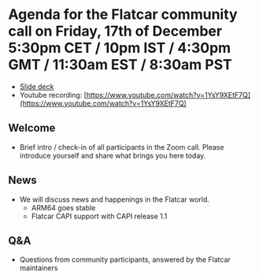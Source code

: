 # Agenda for the Flatcar community call on Friday, 17th of December 5:30pm CET / 10pm IST / 4:30pm GMT / 11:30am EST / 8:30am PST

- [Slide deck](2021-12-17-slides.pdf)
- Youtube recording: [https://www.youtube.com/watch?v=1YsY9XEtF7Q](https://www.youtube.com/watch?v=1YsY9XEtF7Q)

## Welcome
- Brief intro / check-in of all participants in the Zoom call. Please introduce yourself and share what brings you here today.

## News
- We will discuss news and happenings in the Flatcar world.
  - ARM64 goes stable
  - Flatcar CAPI support with CAPI release 1.1

## Q&A
- Questions from community participants, answered by the Flatcar maintainers 
